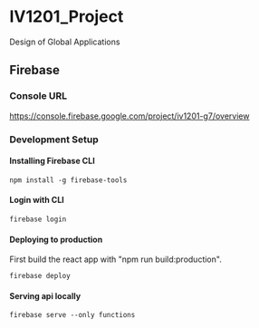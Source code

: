 # IV1201_Project
Design of Global Applications



## Firebase

### Console URL
https://console.firebase.google.com/project/iv1201-g7/overview

### Development Setup

#### Installing Firebase CLI
```shell
npm install -g firebase-tools
```

#### Login with CLI
```shell
firebase login
```

#### Deploying to production
First build the react app with "npm run build:production".
```shell
firebase deploy
```

#### Serving api locally
```shell
firebase serve --only functions
```


